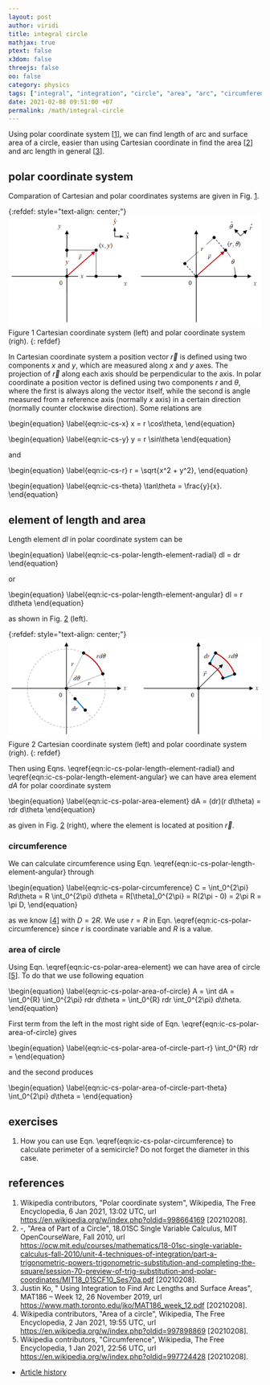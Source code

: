 ```yaml
---
layout: post
author: viridi
title: integral circle
mathjax: true
ptext: false
x3dom: false
threejs: false
oo: false
category: physics
tags: ["integral", "integration", "circle", "area", "arc", "circumference"]
date: 2021-02-08 09:51:00 +07
permalink: /math/integral-circle
---
```

Using polar coordinate system [[1](#ref1)], we can find length of arc and surface area of a circle, easier than using Cartesian coordinate in find the area [[2](#ref2)] and arc length in general [[3](#ref3)].


## polar coordinate system
Comparation of Cartesian and polar coordinates systems are given in Fig. <a href="#fig:ic-cs-xy-rtheta">1</a>.

{:refdef: style="text-align: center;"}
![..](/assets/img/math/cs/cs-xy-rtheta.png)
<br />
Figure <a name="fig:ic-cs-xy-rtheta">1</a> Cartesian coordinate system (left) and polar coordinate system (righ).
{: refdef}

In Cartesian coordinate system a position vector $\vec{r}$ is defined using two components $x$ and $y$, which are measured along $x$ and $y$ axes. The projection of $\vec{r}$ along each axis should be perpendicular to the axis. In polar coordinate a position vector is defined using two components $r$ and $\theta$, where the first is always along the vector itself, while the second is angle measured from a reference axis (normally $x$ axis) in a certain direction (normally counter clockwise direction). Some relations are

\begin{equation}
\label{eqn:ic-cs-x}
x = r \cos\theta,
\end{equation}

\begin{equation}
\label{eqn:ic-cs-y}
y = r \sin\theta
\end{equation}

and

\begin{equation}
\label{eqn:ic-cs-r}
r = \sqrt{x^2 + y^2},
\end{equation}

\begin{equation}
\label{eqn:ic-cs-theta}
\tan\theta = \frac{y}{x}.
\end{equation}


## element of length and area
Length element $dl$ in polar coordinate system can be

\begin{equation}
\label{eqn:ic-cs-polar-length-element-radial}
dl = dr
\end{equation}

or

\begin{equation}
\label{eqn:ic-cs-polar-length-element-angular}
dl = r d\theta
\end{equation}

as shown in Fig. <a href="#fig:ic-cs-rtheta-element">2</a> (left).

{:refdef: style="text-align: center;"}
![..](/assets/img/math/cs/cs-rtheta-element.png)
<br />
Figure <a name="fig:ic-cs-rtheta-element">2</a> Cartesian coordinate system (left) and polar coordinate system (righ).
{: refdef}

Then using Eqns. \eqref{eqn:ic-cs-polar-length-element-radial} and \eqref{eqn:ic-cs-polar-length-element-angular} we can have area element $dA$ for polar coordinate system

\begin{equation}
\label{eqn:ic-cs-polar-area-element}
dA = (dr)(r d\theta) = rdr d\theta
\end{equation}

as given in Fig. <a href="#fig:ic-cs-rtheta-element">2</a> (right), where the element is located at position $\vec{r}$.

### circumference
We can calculate circumference using Eqn. \eqref{eqn:ic-cs-polar-length-element-angular} through

\begin{equation}
\label{eqn:ic-cs-polar-circumference}
C = \int_0^{2\pi} Rd\theta = R \int_0^{2\pi} d\theta = R[\theta]_0^{2\pi} = R(2\pi - 0) = 2\pi R = \pi D,
\end{equation}

as we know [[4](#ref4)] with $D = 2R$. We use $r = R$ in Eqn. \eqref{eqn:ic-cs-polar-circumference} since $r$ is coordinate variable and $R$ is a value.


### area of circle
Using Eqn. \eqref{eqn:ic-cs-polar-area-element} we can have area of circle [[5](#ref5)]. To do that we use following equation

\begin{equation}
\label{eqn:ic-cs-polar-area-of-circle}
A = \int dA = \int_0^{R} \int_0^{2\pi} rdr d\theta = \int_0^{R}   rdr \int_0^{2\pi} d\theta.
\end{equation}

First term from the left in the most right side of Eqn. \eqref{eqn:ic-cs-polar-area-of-circle} gives

\begin{equation}
\label{eqn:ic-cs-polar-area-of-circle-part-r}
\int_0^{R} rdr =
\end{equation}

and the second produces

\begin{equation}
\label{eqn:ic-cs-polar-area-of-circle-part-theta}
\int_0^{2\pi} d\theta = 
\end{equation}




## exercises
1. How you can use Eqn. \eqref{eqn:ic-cs-polar-circumference} to calculate perimeter of a semicircle? Do not forget the diameter in this case.


## references
1. <a name="ref1"></a>Wikipedia contributors, "Polar coordinate system", Wikipedia, The Free Encyclopedia, 6 Jan 2021, 13:02 UTC, url <https://en.wikipedia.org/w/index.php?oldid=998664169> [20210208].
2. <a name="ref2"></a>-, "Area of Part of a Circle", 18.01SC Single Variable Calculus, MIT OpenCourseWare, Fall 2010, url <https://ocw.mit.edu/courses/mathematics/18-01sc-single-variable-calculus-fall-2010/unit-4-techniques-of-integration/part-a-trigonometric-powers-trigonometric-substitution-and-completing-the-square/session-70-preview-of-trig-substitution-and-polar-coordinates/MIT18_01SCF10_Ses70a.pdf> [20210208].
3. <a name="ref3"></a>Justin Ko, " Using Integration to Find Arc Lengths and Surface Areas", MAT186 – Week 12, 26 November 2019, url <https://www.math.toronto.edu/jko/MAT186_week_12.pdf> [20210208].
4. <a name="ref4"></a>Wikipedia contributors, "Area of a circle", Wikipedia, The Free Encyclopedia, 2 Jan 2021, 19:55 UTC, url <https://en.wikipedia.org/w/index.php?oldid=997898869> [20210208].
5. <a name="ref5"></a>Wikipedia contributors, "Circumference", Wikipedia, The Free Encyclopedia, 1 Jan 2021, 22:56 UTC, url <https://en.wikipedia.org/w/index.php?oldid=997724428> [20210208].

+ [Article history](https://github.com/butiran/butiran.github.io/commits/master/_posts/math/2021-02-08-integral-circle.md)

